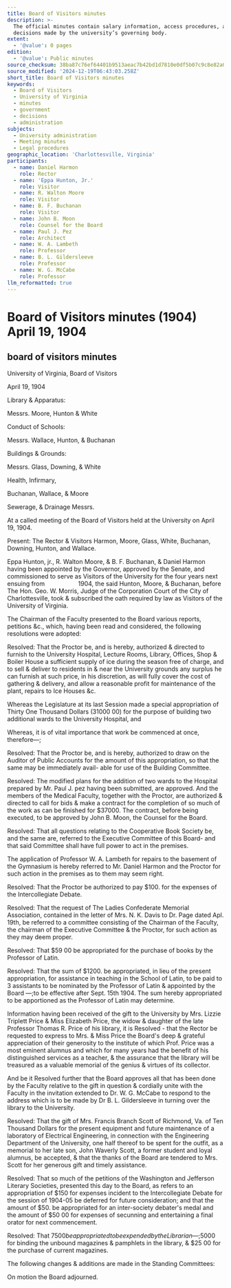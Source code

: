 ```yaml
---
title: Board of Visitors minutes
description: >-
  The official minutes contain salary information, access procedures, and
  decisions made by the university’s governing body.
extent:
  - '@value': 0 pages
edition:
  - '@value': Public minutes
source_checksum: 38ba87c76ef64401b9513aeac7b42bd1d7810e0df5b07c9c8e82a03e33207b8c
source_modified: '2024-12-19T06:43:03.258Z'
short_title: Board of Visitors minutes
keywords:
  - Board of Visitors
  - University of Virginia
  - minutes
  - government
  - decisions
  - administration
subjects:
  - University administration
  - Meeting minutes
  - Legal procedures
geographic_location: 'Charlottesville, Virginia'
participants:
  - name: Daniel Harmon
    role: Rector
  - name: 'Eppa Hunton, Jr.'
    role: Visitor
  - name: R. Walton Moore
    role: Visitor
  - name: B. F. Buchanan
    role: Visitor
  - name: John B. Moon
    role: Counsel for the Board
  - name: Paul J. Pez
    role: Architect
  - name: W. A. Lambeth
    role: Professor
  - name: B. L. Gildersleeve
    role: Professor
  - name: W. G. McCabe
    role: Professor
llm_reformatted: true
---
```

Board of Visitors minutes (1904) April 19, 1904
===============================================

board of visitors minutes
-------------------------

University of Virginia, Board of Visitors

April 19, 1904

Library & Apparatus:

Messrs. Moore, Hunton & White

Conduct of Schools:

Messrs. Wallace, Hunton, & Buchanan

Buildings & Grounds:

Messrs. Glass, Downing, & White

Health, Infirmary,

Buchanan, Wallace, & Moore

Sewerage, & Drainage Messrs.

At a called meeting of the Board of Visitors held at the University on April 19, 1904.

Present: The Rector & Visitors Harmon, Moore, Glass, White, Buchanan, Downing, Hunton, and Wallace.

Eppa Hunton, jr., R. Walton Moore, & B. F. Buchanan, & Daniel Harmon having been appointed by the Governor, approved by the Senate, and commissioned to serve as Visitors of the University for the four years next ensuing from       1904, the said Hunton, Moore, & Buchanan, before The Hon. Geo. W. Morris, Judge of the Corporation Court of the City of Charlottesville, took & subscribed the oath required by law as Visitors of the University of Virginia.

The Chairman of the Faculty presented to the Board various reports, petitions &c., which, having been read and considered, the following resolutions were adopted:

Resolved: That the Proctor be, and is hereby, authorized & directed to furnish to the University Hospital, Lecture Rooms, Library, Offices, Shop & Boiler House a sufficient supply of ice during the season free of charge, and to sell & deliver to residents in & near the University grounds any surplus he can furnish at such price, in his discretion, as will fully cover the cost of gathering & delivery, and allow a reasonable profit for maintenance of the plant, repairs to Ice Houses &c.

Whereas the Legislature at its last Session made a special appropriation of Thirty One Thousand Dollars (31000 00) for the purpose of building two additional wards to the University Hospital, and

Whereas, it is of vital importance that work be commenced at once, therefore—;

Resolved: That the Proctor be, and is hereby, authorized to draw on the Auditor of Public Accounts for the amount of this appropriation, so that the same may be immediately avail- able for use of the Building Committee.

Resolved: The modified plans for the addition of two wards to the Hospital prepared by Mr. Paul J. pez having been submitted, are approved. And the members of the Medical Faculty, together with the Proctor, are authorized & directed to call for bids & make a contract for the completion of so much of the work as can be finished for $37000. The contract, before being executed, to be approved by John B. Moon, the Counsel for the Board.

Resolved: That all questions relating to the Cooperative Book Society be, and the same are, referred to the Executive Committee of this Board- and that said Committee shall have full power to act in the premises.

The application of Professor W. A. Lambeth for repairs to the basement of the Gymnasium is hereby referred to Mr. Daniel Harmon and the Proctor for such action in the premises as to them may seem right.

Resolved: That the Proctor be authorized to pay $100. for the expenses of the Intercollegiate Debate.

Resolved: That the request of The Ladies Confederate Memorial Association, contained in the letter of Mrs. N. K. Davis to Dr. Page dated Apl. 19th, be referred to a committee consisting of the Chairman of the Faculty, the chairman of the Executive Committee & the Proctor, for such action as they may deem proper.

Resolved: That $59 00 be appropriated for the purchase of books by the Professor of Latin.

Resolved: That the sum of $1200. be appropriated, in lieu of the present appropriation, for assistance in teaching in the School of Latin, to be paid to 3 assistants to be nominated by the Professor of Latin & appointed by the Board —;to be effective after Sept. 15th 1904. The sum hereby appropriated to be apportioned as the Professor of Latin may determine.

Information having been received of the gift to the University by Mrs. Lizzie Triplett Price & Miss Elizabeth Price, the widow & daughter of the late Professor Thomas R. Price of his library, it is Resolved - that the Rector be requested to express to Mrs. & Miss Price the Board's deep & grateful appreciation of their generosity to the institute of which Prof. Price was a most eminent alumnus and which for many years had the benefit of his distinguished services as a teacher, & the assurance that the library will be treasured as a valuable memorial of the genius & virtues of its collector.

And be it Resolved further that the Board approves all that has been done by the Faculty relative to the gift in question & cordially unite with the Faculty in the invitation extended to Dr. W. G. McCabe to respond to the address which is to be made by Dr B. L. Gildersleeve in turning over the library to the University.

Resolved: That the gift of Mrs. Francis Branch Scott of Richmond, Va. of Ten Thousand Dollars for the present equipment and future maintenance of a laboratory of Electrical Engineering, in connection with the Engineering Department of the University, one half thereof to be spent for the outfit, as a memorial to her late son, John Waverly Scott, a former student and loyal alumnus, be accepted, & that the thanks of the Board are tendered to Mrs. Scott for her generous gift and timely assistance.

Resolved: That so much of the petitions of the Washington and Jefferson Literary Societies, presented this day to the Board, as refers to an appropriation of $150 for expenses incident to the Intercollegiate Debate for the session of 1904-05 be deferred for future consideration; and that the amount of $50. be appropriated for an inter-society debater's medal and the amount of $50 00 for expenses of secunning and entertaining a final orator for next commencement.

Resolved: That $75 00 be appropriated to be expended by the Librarian—;$5000 for binding the unbound magazines & pamphlets in the library, & $25 00 for the purchase of current magazines.

The following changes & additions are made in the Standing Committees:

On motion the Board adjourned.

